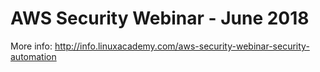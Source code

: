 # AWS Security Webinar - June 2018

More info: <http://info.linuxacademy.com/aws-security-webinar-security-automation>
